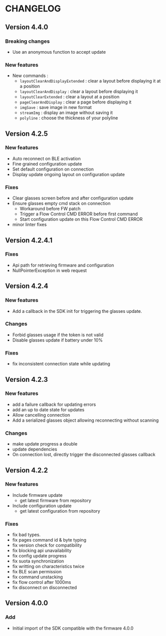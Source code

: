 # CHANGELOG

## Version 4.4.0

### Breaking changes
- Use an anonymous function to accept update
  
### New features
- New commands :
  - `layoutClearAndDisplayExtended` : clear a layout before displaying it at a position
  - `layoutClearAndDisplay` : clear a layout before displaying it
  - `layoutClearExtended` : clear a layout at a position
  - `pageClearAndDisplay` : clear a page before displaying it
  - `imgSave` : save image in new format
  - `streamImg` : display an image without saving it
  - `polyline` : choose the thickness of your polyline

## Version 4.2.5

### New features
- Auto reconnect on BLE activation
- Fine grained configuration update
- Set default configuration on connection
- Display update ongoing layout on configuration update

### Fixes
- Clear glasses screen before and after configuration update
- Ensure glasses empty cmd stack on connection
    - Workaround before FW patch
    - Trigger a Flow Control CMD ERROR before first command
    - Start configuration update on this Flow Control CMD ERROR
- minor linter fixes

## Version 4.2.4.1

### Fixes
- Api path for retrieving firmware and configuration
- NullPointerException in web request

## Version 4.2.4

### New features
- Add a callback in the SDK init for triggering the glasses update.

### Changes
- Forbid glasses usage if the token is not valid
- Disable glasses update if battery under 10%

### Fixes
- fix inconsistent connection state while updating

## Version 4.2.3

### New features
- add a failure callback for updating errors
- add an up to date state for updates
- Allow cancelling connection
- Add a serialized glasses object allowing reconnecting without scanning

### Changes
- make update progress a double
- update dependencies
- On connection lost, directly trigger the disconnected glasses callback

## Version 4.2.2

### New features
- Include firmware update
    - get latest firmware from repository
- Include configuration update
    - get latest configuration from repository

### Fixes
- fix bad types.
- fix pages command id & byte typing
- fix version check for compatibility
- fix blocking api unavailability
- fix config update progress
- fix suota synchronization
- fix writting on characteristics twice
- fix BLE scan permission
- fix command unstacking
- fix flow control after 1000ms
- fix disconnect on disconnected

## Version 4.0.0

### Add

- Initial import of the SDK compatible with the firmware 4.0.0
